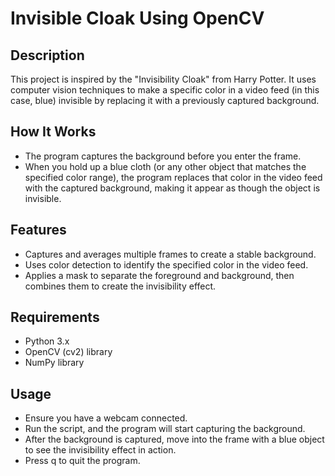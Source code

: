 # Invisible Cloak Using OpenCV
## Description
This project is inspired by the "Invisibility Cloak" from Harry Potter. It uses computer vision techniques to make a specific color in a video feed (in this case, blue) invisible by replacing it with a previously captured background.

## How It Works
- The program captures the background before you enter the frame.
- When you hold up a blue cloth (or any other object that matches the specified color range), the program replaces that color in the video feed with the captured background, making it appear as though the object is invisible.

## Features
- Captures and averages multiple frames to create a stable background.
- Uses color detection to identify the specified color in the video feed.
- Applies a mask to separate the foreground and background, then combines them to create the invisibility effect.

## Requirements
- Python 3.x
- OpenCV (cv2) library
- NumPy library

## Usage
- Ensure you have a webcam connected.
- Run the script, and the program will start capturing the background.
- After the background is captured, move into the frame with a blue object to see the invisibility effect in action.
- Press q to quit the program.
